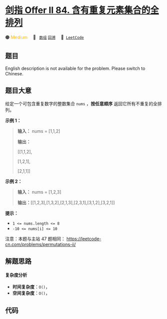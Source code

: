 # [剑指 Offer II 84. 含有重复元素集合的全排列](https://leetcode.cn/problems/7p8L0Z)

🟠 <font color=#ffb800>Medium</font>&emsp; 🔖&ensp; [`数组`](/outline/tag/array.md) [`回溯`](/outline/tag/backtracking.md)&emsp; 🔗&ensp;[`LeetCode`](https://leetcode.cn/problems/7p8L0Z)

## 题目

English description is not available for the problem. Please switch to
Chinese.


## 题目大意

给定一个可包含重复数字的整数集合 `nums` ，**按任意顺序** 返回它所有不重复的全排列。



**示例 1：**

> 
> 
> 
> 
> 
> **输入：** nums = [1,1,2]
> 
> **输出：**
> 
> [[1,1,2],
> 
>  [1,2,1],
> 
>  [2,1,1]]
> 
> 

**示例 2：**

> 
> 
> 
> 
> 
> **输入：** nums = [1,2,3]
> 
> **输出：**[[1,2,3],[1,3,2],[2,1,3],[2,3,1],[3,1,2],[3,2,1]]
> 
> 



**提示：**

  * `1 <= nums.length <= 8`
  * `-10 <= nums[i] <= 10`



注意：本题与主站 47 题相同： <https://leetcode-cn.com/problems/permutations-ii/>


## 解题思路

#### 复杂度分析

- **时间复杂度**：`O()`，
- **空间复杂度**：`O()`，

## 代码

```javascript

```